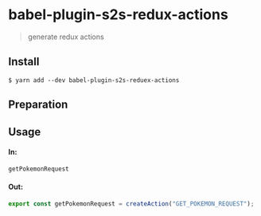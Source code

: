 # babel-plugin-s2s-redux-actions

> generate redux actions

## Install

```
$ yarn add --dev babel-plugin-s2s-reduex-actions
```

## Preparation


## Usage

#### In:

```js
getPokemonRequest
```

#### Out:

```js
export const getPokemonRequest = createAction("GET_POKEMON_REQUEST");
```
